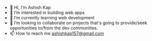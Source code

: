 - 👋 Hi, I’m Ashish Kap
- 👀 I’m interested in building web apps
- 🌱 I’m currently learning web development
- 💞️ I’m looking to collaborate on projects that's going to provide/seek opportunities to/from the dev communities.
- 📫 How to reach me ashishkap157@gmail.com

<!---
Ashish-kap/Ashish-kap is a ✨ special ✨ repository because its `README.md` (this file) appears on your GitHub profile.
You can click the Preview link to take a look at your changes.
--->
